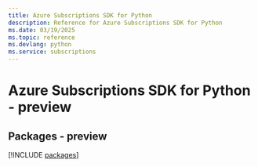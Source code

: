 ```yaml
---
title: Azure Subscriptions SDK for Python
description: Reference for Azure Subscriptions SDK for Python
ms.date: 03/19/2025
ms.topic: reference
ms.devlang: python
ms.service: subscriptions
---
```

# Azure Subscriptions SDK for Python - preview
## Packages - preview
[!INCLUDE [packages](subscriptions-index.md)]